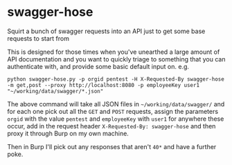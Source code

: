 # swagger-hose
Squirt a bunch of swagger requests into an API just to get some base requests to start from

This is designed for those times when you've unearthed a large amount of API documentation and you want to quickly triage to something that you can authenticate with, and provide some basic default input on. e.g.

```
python swagger-hose.py -p orgid pentest -H X-Requested-By swagger-hose -m get,post --proxy http://localhost:8080 -p employeeKey user1 "~/working/data/swagger/*.json"
```

The above command will take all JSON files in `~/working/data/swagger/` and for each one pick out all the `GET` and `POST` requests, assign the parameters `orgid` with the value `pentest` and `employeeKey` with `user1` for anywhere these occur, add in the request header `X-Requested-By: swagger-hose` and then proxy it through Burp on my own machine.

Then in Burp I'll pick out any responses that aren't `40*` and have a further poke.
